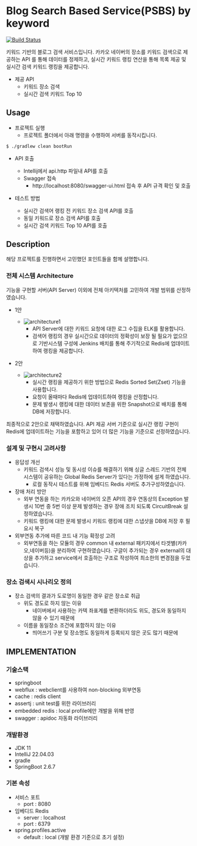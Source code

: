 # Blog Search Based Service(PSBS) by keyword
[![Build Status](https://travis-ci.org/dwyl/esta.svg?branch=master)](https://travis-ci.org/)

키워드 기반의 블로그 검색 서비스입니다. 카카오 네이버의 장소를 키워드 검색으로 제공하는 API 를 통해 데이터를
정제하고, 실시간 키워드 랭킹 연산을 통해 목록 제공 및 실시간 검색 키워드 랭킹을 제공합니다.

* 제공 API
    * 키워드 장소 검색
    * 실시간 검색 키워드 Top 10

## Usage
* 프로젝트 실행
    * 프로젝트 폴더에서 아래 명령을 수행하여 서버를 동작시킵니다.
```sh
$ ./gradlew clean bootRun
```

* API 호출
    * Intellij에서 api.http 파일내 API를 호출
    * Swagger 접속
        * http://localhost:8080/swagger-ui.html 접속 후 API 규격 확인 및 호출


* 테스트 방법
    * 실시간 검색어 랭킹 전 키워드 장소 검색 API를 호출
    * 동일 키워드로 장소 검색 API를 호출
    * 실시간 검색 키워드 Top 10 API를 호출

## Description
해당 프로젝트를 진행하면서 고민했던 포인트들을 함께 설명합니다.
### 전체 시스템 Architecture
기능을 구현할 서버(API Server) 이외에 전체 아키텍처를 고민하여 개발 범위를 산정하였습니다.
* 1안
    * ![architecture1](https://user-images.githubusercontent.com/10949665/170044674-568ec367-168b-426f-99e1-0c7551e55b07.png)
        * API Server에 대한 키워드 요청에 대한 로그 수집을 ELK를 활용합니다.
        * 검색어 랭킹의 경우 실시간으로 데이터의 정확성이 보장 될 필요가 없으므로 기반시스템 구성에 Jenkins 배치를 통해 주기적으로 Redis에 업데이트하여 랭킹을 제공합니다.


* 2안
    * ![architecture2](https://user-images.githubusercontent.com/10949665/170044658-bfa54706-44a2-4d98-85d6-d794f762990b.png)
        * 실시간 랭킹을 제공하기 위한 방법으로 Redis Sorted Set(Zset) 기능을 사용합니다.
        * 요청이 올때마다 Redis에 업데이트하여 랭킹을 산정합니다.
        * 문제 발생시 랭킹에 대한 데이터 보존을 위한 Snapshot으로 배치를 통해 DB에 저장합니다.

최종적으로 2안으로 채택하였습니다. API 제공 서버 기준으로 실시간 랭킹 구현이 Redis에 업데이트하는 기능을 포함하고 있어 더 많은 기능을 기준으로 선정하였습니다.

### 설계 및 구현시 고려사항
* 응답성 개선
    * 키워드 검색시 성능 및 동시성 이슈를 해결하기 위해 싱글 스레드 기반의 전체 시스템이 공유하는 Global Redis Server가 있다는 가정하에 설게 하였습니다.
        * 로컬 동작시 테스트를 위해 임베디드 Redis 서버도 추가구성하였습니다.
* 장애 처리 방안
    * 외부 연동을 하는 카카오와 네이버의 오픈 API의 경우 연동상의 Exception 발생시 10번 중 5번 이상 문제 발생하는 경우 장애 조치 되도록 CircuitBreak 설정하였습니다.
    * 키워드 랭킹에 대한 문제 발생시 키워드 랭킹에 대한 스냅샷을 DB에 저장 후 필요시 복구
* 외부연동 추가에 따른 코드 내 기능 확정성 고려
    * 외부연동을 하는 모듈의 경우  common 내  external 패키지에서 타겟별(카카오,네이버등)을 분리하여 구현하였습니다. 구글이 추가되는 경우 external의 대상을 추가하고 service에서 호출하는 구조로 작성하여 최소한의 변경점을 두었습니다.

### 장소 검색시 시나리오 정의
* 장소 검색의 결과가 도로명이 동일한 경우 같은 장소로 취급
    * 위도 경도로 하지 않는 이유
        * 네이버에서 사용하는 카텍 좌표계를 변환하더라도 위도, 경도와 동일하지 않을 수 있기 때문에
    * 이름을 동일장소 조건에 포함하지 않는 이유
        * 띄어쓰기 구분 및 장소명도 동일하게 등록되지 않은 곳도 많기 때문에

## IMPLEMENTATION
### 기술스택
* springboot
* webflux : webclient를 사용하여 non-blocking 외부연동
* cache : redis client
* assertj : unit test를 위한 라이브러리
* embedded redis : local profile에만 개발을 위해 반영
* swagger : apidoc 자동화 라이브러리

### 개발환경
* JDK 11
* IntelliJ 22.04.03
* gradle
* SpringBoot 2.6.7

### 기본 속성
* 서비스 포트
    * port : 8080
* 임베디드 Redis
    * server : localhost
    * port : 6379
* spring.profiles.active
    * default : local (개발 환경 기준으로 초기 설정)

